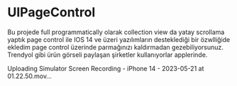 # UIPageControl

Bu projede full programmatically olarak collection view da yatay scrollama yaptık page control ile
IOS 14 ve üzeri yazılımların desteklediği bir özwlliğide ekledim page control üzerinde parmağınızı 
kaldırmadan gezebiliyorsunuz. Trendyol gibi ürün görseli paylaşan şirketler kullanıyorlar applerinde.


Uploading Simulator Screen Recording - iPhone 14 - 2023-05-21 at 01.22.50.mov…

